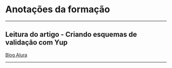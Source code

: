 # Anotações da formação

--- 
## Leitura do artigo - Criando esquemas de validação com Yup
[Blog Alura](https://alura.com.br/artigos/validacao-yup)

---